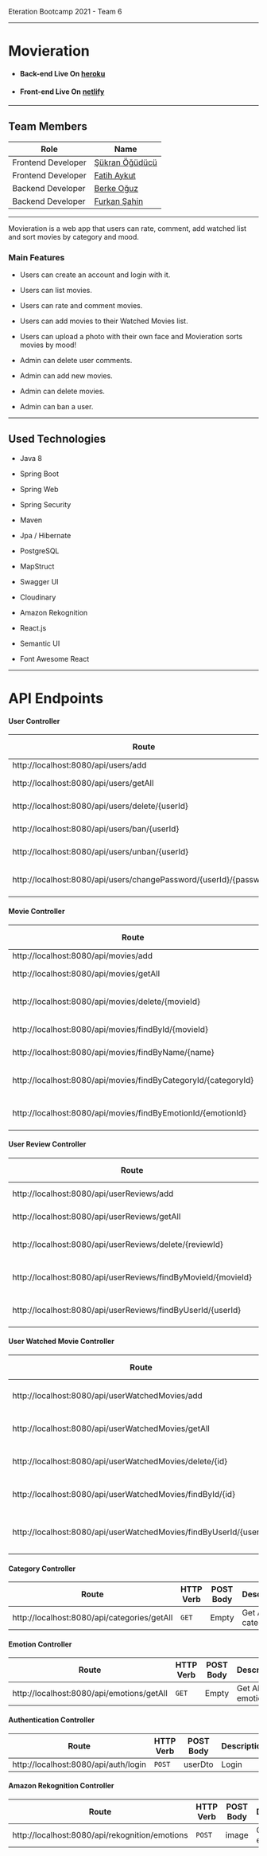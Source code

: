 

Eteration Bootcamp 2021 - Team 6 

----

# Movieration

- #### Back-end Live On [heroku](https://movieration.herokuapp.com)

- #### Front-end Live On [netlify](https://movieration.netlify.app)

----

## Team Members

| Role               | Name                                               |
| ------------------ | -------------------------------------------------- |
| Frontend Developer | [Şükran Öğüdücü](https://github.com/sukranoguducu) |
| Frontend Developer | [Fatih Aykut](https://github.com/FAykut1)          |
| Backend Developer  | [Berke Oğuz](https://github.com/BerkeOguz)         |
| Backend Developer  | [Furkan Şahin](https://github.com/furk2sahin)      |

----

Movieration is a web app that users can rate, comment, add watched list and sort movies by category and mood. 

### Main Features

- Users can create an account and login with it.
- Users can list movies.
- Users can rate and comment movies.
- Users can add movies to their Watched Movies list.
- Users can upload a photo with their own face and Movieration sorts movies by mood! 

- Admin can delete user comments.
- Admin can add new movies.
- Admin can delete movies.
- Admin can ban a user.

----

## Used Technologies

- Java 8
- Spring Boot
- Spring Web
- Spring Security
- Maven
- Jpa / Hibernate
- PostgreSQL
- MapStruct

- Swagger UI
- Cloudinary
- Amazon Rekognition
- React.js
- Semantic UI
- Font Awesome React

----

# API Endpoints

#### User Controller
| Route                                                        | HTTP Verb | POST Body        | Description           |
| ------------------------------------------------------------ | --------- | ---------------- | --------------------- |
| http://localhost:8080/api/users/add                          | `POST`    | userDto          | Create User           |
| http://localhost:8080/api/users/getAll                       | `GET`     | Empty            | Get All Users         |
| http://localhost:8080/api/users/delete/{userId}              | `DELETE`  | userId           | Delete User by userId |
| http://localhost:8080/api/users/ban/{userId}                 | `PUT`     | userId           | Ban User by userId    |
| http://localhost:8080/api/users/unban/{userId}               | `PUT`     | userId           | Unban User by userId  |
| http://localhost:8080/api/users/changePassword/{userId}/{password} | `PUT`     | userId, password | Change user password  |



#### Movie Controller

| Route                                                        | HTTP Verb | POST Body  | Description              |
| ------------------------------------------------------------ | --------- | ---------- | ------------------------ |
| http://localhost:8080/api/movies/add                         | `POST`    | movieDto   | Add Movie                |
| http://localhost:8080/api/movies/getAll                      | `GET`     | Empty      | Get All Movies           |
| http://localhost:8080/api/movies/delete/{movieId}            | `DELETE`  | movieId    | Delete Movie by movieId  |
| http://localhost:8080/api/movies/findById/{movieId}          | `GET`     | movieId    | Get Movie by movieId     |
| http://localhost:8080/api/movies/findByName/{name}           | `GET`     | name       | Get Movie by name        |
| http://localhost:8080/api/movies/findByCategoryId/{categoryId} | `GET`     | categoryId | Get Movies by categoryId |
| http://localhost:8080/api/movies/findByEmotionId/{emotionId} | `GET`     | emotionId  | Get Movies by emotionId  |



#### User Review Controller

| Route                                                        | HTTP Verb | POST Body     | Description                    |
| ------------------------------------------------------------ | --------- | ------------- | ------------------------------ |
| http://localhost:8080/api/userReviews/add                    | `POST`    | userReviewDto | Add User Review                |
| http://localhost:8080/api/userReviews/getAll                 | `GET`     | Empty         | Get All User Reviews           |
| http://localhost:8080/api/userReviews/delete/{reviewId}      | `DELETE`  | reviewId      | Delete User Review by reviewId |
| http://localhost:8080/api/userReviews/findByMovieId/{movieId} | `GET`     | movieId       | Get User Reviews by movieId    |
| http://localhost:8080/api/userReviews/findByUserId/{userId}  | `GET`     | userId        | Get User Review by User Id     |



#### User Watched Movie Controller

| Route                                                        | HTTP Verb | POST Body     | Description                      |
| ------------------------------------------------------------ | --------- | ------------- | -------------------------------- |
| http://localhost:8080/api/userWatchedMovies/add              | `POST`    | userReviewDto | Add User Watched Movie           |
| http://localhost:8080/api/userWatchedMovies/getAll           | `GET`     | Empty         | Get All User Watched Movies      |
| http://localhost:8080/api/userWatchedMovies/delete/{id}      | `DELETE`  | id            | Delete User Watched Movie by id  |
| http://localhost:8080/api/userWatchedMovies/findById/{id}    | `GET`     | id            | Get User Watched Movie by id     |
| http://localhost:8080/api/userWatchedMovies/findByUserId/{userId} | `GET`     | userId        | Get User Watched Movie by userId |



#### Category Controller

| Route                                       | HTTP Verb | POST Body | Description        |
| ------------------------------------------- | --------- | --------- | ------------------ |
| http://localhost:8080/api/categories/getAll | `GET`     | Empty     | Get All categories |



#### Emotion Controller

| Route                                     | HTTP Verb | POST Body | Description      |
| ----------------------------------------- | --------- | --------- | ---------------- |
| http://localhost:8080/api/emotions/getAll | `GET`     | Empty     | Get All emotions |



#### Authentication Controller

| Route                                | HTTP Verb | POST Body | Description |
| ------------------------------------ | --------- | --------- | ----------- |
| http://localhost:8080/api/auth/login | `POST`    | userDto   | Login       |



#### Amazon Rekognition Controller

| Route                                          | HTTP Verb | POST Body | Description  |
| ---------------------------------------------- | --------- | --------- | ------------ |
| http://localhost:8080/api/rekognition/emotions | `POST`    | image     | Get emotions |
